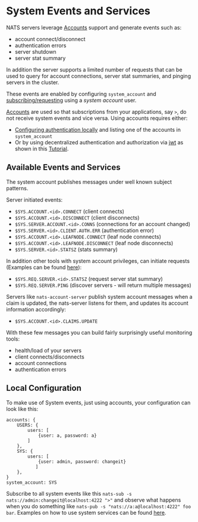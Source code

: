 # System Events and Services

NATS servers leverage [Accounts](../../configuration/securing_nats/auth_intro/accounts.md) support and generate events such as:

* account connect/disconnect
* authentication errors
* server shutdown
* server stat summary

In addition the server supports a limited number of requests that can be used to query for account connections, server stat summaries, and pinging servers in the cluster.

These events are enabled by configuring `system_account` and [subscribing/requesting](#Available-Events-and-Services) using a _system account_ user.

[Accounts](../../configuration/securing_nats/auth_intro/accounts.md) are used so that subscriptions from your applications, say `>`, do not receive system events and vice versa.
Using accounts requires either:
* [Configuring authentication locally](#Local-Configuration) and listing one of the accounts in `system_account`
* Or by using decentralized authentication and authorization via [jwt](../../configuration/securing_nats/auth_intro/jwt_auth.md) as shown in this [Tutorial](sys_accounts.md).

## Available Events and Services

The system account publishes messages under well known subject patterns.

Server initiated events:

* `$SYS.ACCOUNT.<id>.CONNECT` \(client connects\)
* `$SYS.ACCOUNT.<id>.DISCONNECT` \(client disconnects\)
* `$SYS.SERVER.ACCOUNT.<id>.CONNS` \(connections for an account changed\)
* `$SYS.SERVER.<id>.CLIENT.AUTH.ERR` \(authentication error\)
* `$SYS.ACCOUNT.<id>.LEAFNODE.CONNECT` \(leaf node connnects\)
* `$SYS.ACCOUNT.<id>.LEAFNODE.DISCONNECT` \(leaf node disconnects\)
* `$SYS.SERVER.<id>.STATSZ` \(stats summary\)

In addition other tools with system account privileges, can initiate requests (Examples can be found [here](sys_accounts.md#System-Services)):

* `$SYS.REQ.SERVER.<id>.STATSZ` \(request server stat summary\)
* `$SYS.REQ.SERVER.PING` \(discover servers - will return multiple messages\)

Servers like `nats-account-server` publish system account messages when a claim is updated, the nats-server listens for them, and updates its account information accordingly:

* `$SYS.ACCOUNT.<id>.CLAIMS.UPDATE`

With these few messages you can build fairly surprisingly useful monitoring tools:

* health/load of your servers
* client connects/disconnects
* account connections
* authentication errors

## Local Configuration

To make use of System events, just using accounts, your configuration can look like this:

```text
accounts: {
    USERS: {
        users: [
            {user: a, password: a}
        ]
    },
    SYS: { 
        users: [
            {user: admin, password: changeit}
           ]
    },
}
system_account: SYS
```

Subscribe to all system events like this `nats-sub -s nats://admin:changeit@localhost:4222 ">"` and observe what happens when you do something like `nats-pub -s "nats://a:a@localhost:4222" foo bar`. 
Examples on how to use system services can be found [here](sys_accounts.md#System-Services).
